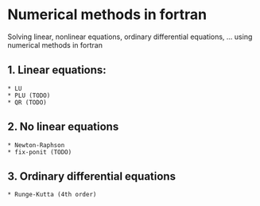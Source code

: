 # Numerical methods in fortran
Solving linear, nonlinear equations, ordinary differential equations, ... using numerical methods in fortran

## 1. Linear equations:
    * LU
    * PLU (TODO)
    * QR (TODO)

## 2. No linear equations
    * Newton-Raphson
    * fix-ponit (TODO)

## 3. Ordinary differential equations
    * Runge-Kutta (4th order)
